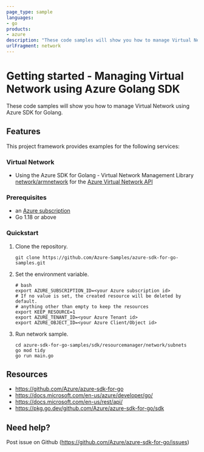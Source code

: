 ```yaml
---
page_type: sample
languages:
- go
products:
- azure
description: "These code samples will show you how to manage Virtual Network Manager using Azure SDK for Golang."
urlFragment: network
---
```


# Getting started - Managing Virtual Network using Azure Golang SDK

These code samples will show you how to manage Virtual Network using Azure SDK for Golang.

## Features

This project framework provides examples for the following services:

### Virtual Network
* Using the Azure SDK for Golang - Virtual Network Management Library [network/armnetwork](https://pkg.go.dev/github.com/Azure/azure-sdk-for-go/sdk/resourcemanager/network/armnetwork) for the [Azure Virtual Network API](https://docs.microsoft.com/en-us/rest/api/network/)

### Prerequisites
* an [Azure subscription](https://azure.microsoft.com)
* Go 1.18 or above

### Quickstart

1. Clone the repository.

    ```
    git clone https://github.com/Azure-Samples/azure-sdk-for-go-samples.git
    ```
   
2. Set the environment variable.

   ```
   # bash
   export AZURE_SUBSCRIPTION_ID=<your Azure subscription id> 
   # If no value is set, the created resource will be deleted by default.
   # anything other than empty to keep the resources
   export KEEP_RESOURCE=1 
   export AZURE_TENANT_ID=<your Azure Tenant id>          
   export AZURE_OBJECT_ID=<your Azure Client/Object id> 
   ```

3. Run network sample.

    ```
    cd azure-sdk-for-go-samples/sdk/resourcemanager/network/subnets
    go mod tidy
    go run main.go
    ```
   
## Resources

- https://github.com/Azure/azure-sdk-for-go
- https://docs.microsoft.com/en-us/azure/developer/go/
- https://docs.microsoft.com/en-us/rest/api/
- https://pkg.go.dev/github.com/Azure/azure-sdk-for-go/sdk

## Need help?

Post issue on Github (https://github.com/Azure/azure-sdk-for-go/issues)
